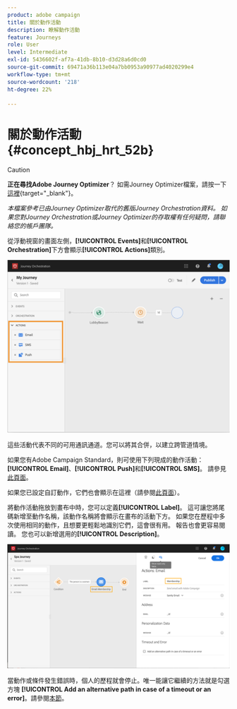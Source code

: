 ```yaml
---
product: adobe campaign
title: 關於動作活動
description: 瞭解動作活動
feature: Journeys
role: User
level: Intermediate
exl-id: 5436602f-af7a-41db-8b10-d3d28a6d0cd0
source-git-commit: 69471a36b113e04a7bb0953a90977ad4020299e4
workflow-type: tm+mt
source-wordcount: '218'
ht-degree: 22%

---
```


# 關於動作活動 {#concept_hbj_hrt_52b}


>[!CAUTION]
>
>**正在尋找Adobe Journey Optimizer**？ 如需Journey Optimizer檔案，請按一下[這裡](https://experienceleague.adobe.com/zh-hant/docs/journey-optimizer/using/ajo-home){target="_blank"}。
>
>
>_本檔案參考已由Journey Optimizer取代的舊版Journey Orchestration資料。 如果您對Journey Orchestration或Journey Optimizer的存取權有任何疑問，請聯絡您的帳戶團隊。_



從浮動視窗的畫面左側，**[!UICONTROL Events]**&#x200B;和&#x200B;**[!UICONTROL Orchestration]**&#x200B;下方會顯示&#x200B;**[!UICONTROL Actions]**&#x200B;類別。

![](../assets/journey58.png)

這些活動代表不同的可用通訊通道。您可以將其合併，以建立跨管道情境。

如果您有Adobe Campaign Standard，則可使用下列現成的動作活動： **[!UICONTROL Email]**、**[!UICONTROL Push]**&#x200B;和&#x200B;**[!UICONTROL SMS]**。 請參見[此頁面](../building-journeys/using-adobe-campaign-actions.md)。

如果您已設定自訂動作，它們也會顯示在這裡（請參閱[此頁面](../building-journeys/using-custom-actions.md)）。

將動作活動拖放到畫布中時，您可以定義&#x200B;**[!UICONTROL Label]**。 這可讓您將尾碼新增至動作名稱，該動作名稱將會顯示在畫布的活動下方。 如果您在歷程中多次使用相同的動作，且想要更輕鬆地識別它們，這會很有用。 報告也會更容易閱讀。 您也可以新增選用的&#x200B;**[!UICONTROL Description]**。

![](../assets/journey59bis.png)

當動作或條件發生錯誤時，個人的歷程就會停止。唯一能讓它繼續的方法就是勾選方塊 **[!UICONTROL Add an alternative path in case of a timeout or an error]**。請參閱[本節](../building-journeys/using-the-journey-designer.md#paths)。
